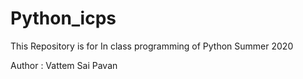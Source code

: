 # Python_icps
This Repository is for In class programming of Python Summer 2020

Author : Vattem Sai Pavan
